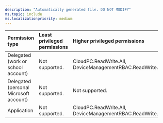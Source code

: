 ```yaml
---
description: "Automatically generated file. DO NOT MODIFY"
ms.topic: include
ms.localizationpriority: medium
---
```


|Permission type|Least privileged permissions|Higher privileged permissions|
|:---|:---|:---|
|Delegated (work or school account)|Not supported.|CloudPC.ReadWrite.All, DeviceManagementRBAC.ReadWrite.All|
|Delegated (personal Microsoft account)|Not supported.|Not supported.|
|Application|Not supported.|CloudPC.ReadWrite.All, DeviceManagementRBAC.ReadWrite.All|

